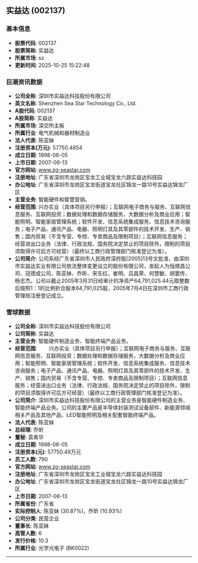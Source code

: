 ## 实益达 (002137)

### 基本信息

- **股票代码**: 002137
- **股票简称**: 实益达
- **所属市场**: sz
- **更新时间**: 2025-10-25 15:22:48

### 巨潮资讯数据

- **公司全称**: 深圳市实益达科技股份有限公司
- **英文名称**: Shenzhen Sea Star Technology Co., Ltd.
- **A股代码**: 002137
- **A股简称**: 实益达
- **所属市场**: 深交所主板
- **所属行业**: 电气机械和器材制造业
- **法人代表**: 陈亚妹
- **注册资本(万元)**: 57750.4854
- **成立日期**: 1998-06-05
- **上市日期**: 2007-06-13
- **官方网站**: www.zg-seastar.com
- **注册地址**: 广东省深圳市龙岗区宝龙工业城宝龙六路实益达科技园
- **办公地址**: 广东省深圳市龙岗区宝龙街道宝龙社区锦龙一路10号实益达锦龙厂区
- **主营业务**: 智能硬件和智慧营销。
- **经营范围**: 兴办实业（具体项目另行申报）；互联网电子商务与服务、互联网信息服务、互联网投资；数据处理和数据存储服务，大数据分析及商业应用；智能照明、智能家居管理系统；软件开发、信息系统集成服务、信息技术咨询服务；电子产品、通讯产品、电器、照明灯具及其零部件的技术开发、生产、销售；国内贸易（不含专营、专控、专卖商品及限制项目）；互联网信息服务；经营进出口业务（法律、行政法规、国务院决定禁止的项目除外，限制的项目须取得许可后方可经营）（最终以工商行政管理部门核准登记为准）。
- **公司简介**: 公司系经广东省深圳市人民政府深府股[2005]13号文批准，由深圳市实益达实业有限公司依法整体变更设立的股份有限公司，发起人为恒顺昌公司、冠德成公司、陈亚妹、乔昕、宋东红、崔明、吕昌荣、何慧敏、胡罢传、杨志杰。公司以截止2005年3月31日经审计的净资产64,791,025.44元取整数后按照1：1的比例折合股本64,791,025股，2005年7月4日在深圳市工商行政管理局注册登记成立。

### 雪球数据

- **公司全称**: 深圳市实益达科技股份有限公司
- **公司简称**: 实益达
- **主营业务**: 智能硬件制造业务、智能终端产品业务。
- **经营范围**: 　　兴办实业（具体项目另行申报）；互联网电子商务与服务、互联网信息服务、互联网投资；数据处理和数据存储服务，大数据分析及商业应用；智能照明、智能家居管理系统；软件开发、信息系统集成服务、信息技术咨询服务；电子产品、通讯产品、电器、照明灯具及其零部件的技术开发、生产、销售；国内贸易（不含专营、专控、专卖商品及限制项目）；互联网信息服务；经营进出口业务（法律、行政法规、国务院决定禁止的项目除外，限制的项目须取得许可后方可经营）（最终以工商行政管理部门核准登记为准）。
- **公司简介**: 深圳市实益达科技股份有限公司的主营业务是智能硬件制造业务、智能终端产品业务。公司的主要产品是半导体封装测试设备部件、新能源领域相关产品及其他产品、LED智能照明及相关配套智能终端产品。
- **法人代表**: 陈亚妹
- **总经理**: 乔昕
- **董秘**: 袁素华
- **成立日期**: 1998-06-05
- **注册资本(元)**: 57750.49万元
- **员工人数**: 790
- **官方网站**: www.zg-seastar.com
- **注册地址**: 广东省深圳市龙岗区宝龙工业城宝龙六路实益达科技园
- **办公地址**: 广东省深圳市龙岗区宝龙街道宝龙社区锦龙一路10号实益达锦龙厂区
- **上市日期**: 2007-06-13
- **所属省份**: 广东省
- **实际控制人**: 陈亚妹 (30.87%)，乔昕 (10.93%)
- **公司分类**: 民营企业
- **董事长**: 陈亚妹
- **高管人数**: 6
- **发行价格**: 10.3
- **所属行业**: 光学光电子 (BK0022)

---